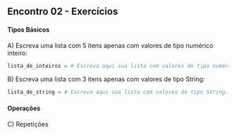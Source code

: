 ## Encontro 02 - Exercícios

#### Tipos Básicos

A) Escreva uma lista com 5 itens apenas com valores de tipo numérico inteiro:
```python
lista_de_inteiros = # Escreva aqui sua lista com valores do tipo numérico inteiro.
```

B) Escreva uma lista com 3 itens apenas com valores de tipo String:
```python
lista_de_string = # Escreva aqui sua lista com valores do tipo String.
```

#### Operações

C) Repetições
